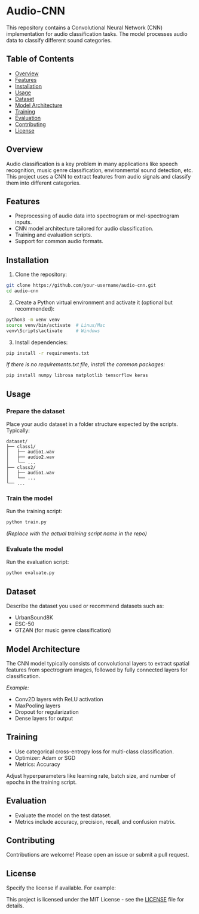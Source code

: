 
# Audio-CNN

This repository contains a Convolutional Neural Network (CNN) implementation for audio classification tasks. The model processes audio data to classify different sound categories.

## Table of Contents

- [Overview](#overview)
- [Features](#features)
- [Installation](#installation)
- [Usage](#usage)
- [Dataset](#dataset)
- [Model Architecture](#model-architecture)
- [Training](#training)
- [Evaluation](#evaluation)
- [Contributing](#contributing)
- [License](#license)

## Overview

Audio classification is a key problem in many applications like speech recognition, music genre classification, environmental sound detection, etc. This project uses a CNN to extract features from audio signals and classify them into different categories.

## Features

- Preprocessing of audio data into spectrogram or mel-spectrogram inputs.
- CNN model architecture tailored for audio classification.
- Training and evaluation scripts.
- Support for common audio formats.

## Installation

1. Clone the repository:

```bash
git clone https://github.com/your-username/audio-cnn.git
cd audio-cnn
````

2. Create a Python virtual environment and activate it (optional but recommended):

```bash
python3 -m venv venv
source venv/bin/activate  # Linux/Mac
venv\Scripts\activate     # Windows
```

3. Install dependencies:

```bash
pip install -r requirements.txt
```

*If there is no requirements.txt file, install the common packages:*

```bash
pip install numpy librosa matplotlib tensorflow keras
```

## Usage

### Prepare the dataset

Place your audio dataset in a folder structure expected by the scripts. Typically:

```
dataset/
├── class1/
│   ├── audio1.wav
│   ├── audio2.wav
│   └── ...
├── class2/
│   ├── audio1.wav
│   └── ...
└── ...
```

### Train the model

Run the training script:

```bash
python train.py
```

*(Replace with the actual training script name in the repo)*

### Evaluate the model

Run the evaluation script:

```bash
python evaluate.py
```

## Dataset

Describe the dataset you used or recommend datasets such as:

* UrbanSound8K
* ESC-50
* GTZAN (for music genre classification)

## Model Architecture

The CNN model typically consists of convolutional layers to extract spatial features from spectrogram images, followed by fully connected layers for classification.

*Example:*

* Conv2D layers with ReLU activation
* MaxPooling layers
* Dropout for regularization
* Dense layers for output

## Training

* Use categorical cross-entropy loss for multi-class classification.
* Optimizer: Adam or SGD
* Metrics: Accuracy

Adjust hyperparameters like learning rate, batch size, and number of epochs in the training script.

## Evaluation

* Evaluate the model on the test dataset.
* Metrics include accuracy, precision, recall, and confusion matrix.

## Contributing

Contributions are welcome! Please open an issue or submit a pull request.

## License

Specify the license if available. For example:

This project is licensed under the MIT License - see the [LICENSE](LICENSE) file for details.



